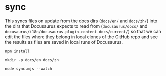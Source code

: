 # sync

This syncs files on update from the docs dirs (`docs/en/` and `docs/zh/`)
into the dirs that Docusaurus expects to read from (`docusaurus/docs/` and
`docusaurus/i18n/docusaurus-plugin-content-docs/current/`) so that we can edit the files where they belong in local clones of the GitHub repo and
see the results as files are saved in local runs of Docusaurus.

```shell
npm install
```

```shell
mkdir -p docs/en docs/zh
```

```shell
node sync.mjs --watch
```

